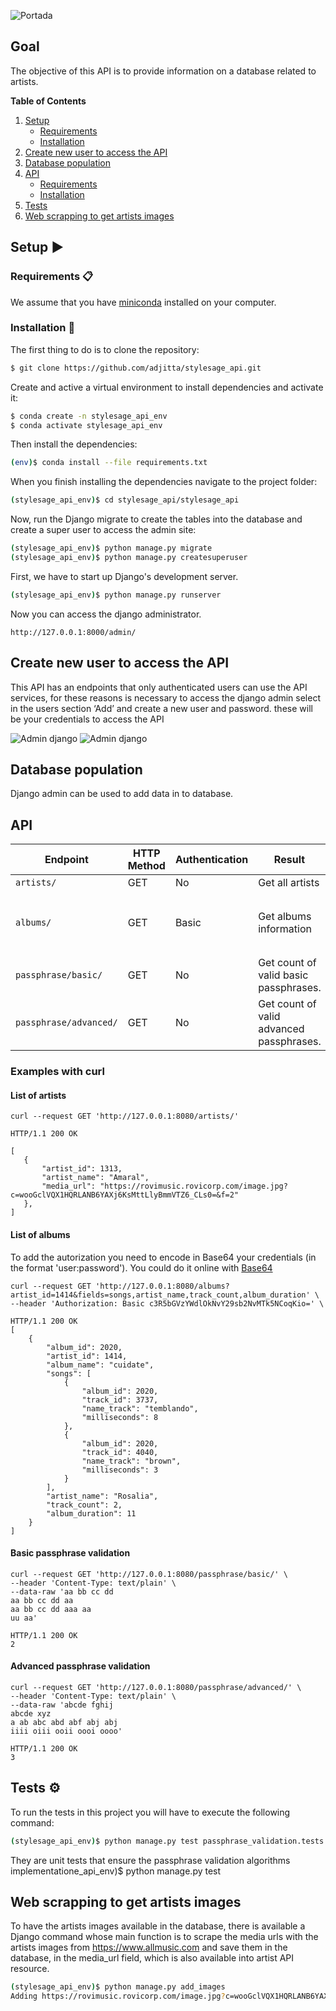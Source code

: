 ![Portada](/screenshots/portada.png)

## Goal 
The objective of this API is to provide information on a database related to artists.

**Table of Contents**
1. [Setup](#Setup)
   * [Requirements](#requirements)
   * [Installation](#installation)
2. [Create new user to access the API](#create-new-user-to-access-the-API)
3. [Database population](#data-base-population)
4. [API](#API)
   * [Requirements](#requirements)
   * [Installation](#installation)
5. [Tests](#Tests)
6. [Web scrapping to get artists images](#web-scraping-to-get-artists-images)
   
## Setup :arrow_forward:

### Requirements 📋
We assume that you have [miniconda](https://docs.conda.io/en/latest/miniconda.html) installed on your computer.
### Installation 🔧
The first thing to do is to clone the repository:
```sh
$ git clone https://github.com/adjitta/stylesage_api.git
```
Create and active a virtual environment to install dependencies and activate it:
```sh
$ conda create -n stylesage_api_env
$ conda activate stylesage_api_env
```
Then install the dependencies:
```sh
(env)$ conda install --file requirements.txt
```  
When you finish installing the dependencies navigate to the project folder: 
```sh
(stylesage_api_env)$ cd stylesage_api/stylesage_api
``` 
Now, run the Django migrate to create the tables into the database and create a super user to access the admin site:
```sh
(stylesage_api_env)$ python manage.py migrate
(stylesage_api_env)$ python manage.py createsuperuser
``` 
First, we have to start up Django's development server.
``` sh
(stylesage_api_env)$ python manage.py runserver
```

Now you can access the django administrator.
```
http://127.0.0.1:8000/admin/ 
```

## Create new user to access the API
This API has an endpoints that only authenticated users can use the API services, for these reasons is necessary to access the django admin select in the users section ‘Add’ and create a new user and password. these will be your credentials to access the API

![Admin django](/screenshots/image.png)
![Admin django](/screenshots/image2.png)

## Database population
Django admin can be used to add data in to database.

## API
Endpoint |HTTP Method | Authentication | Result | Filters (Optional) | Fields (Optional)
-- | -- |-- |-- |-- |--
`artists/` | GET | No | Get all artists
`albums/` | GET | Basic | Get albums information | `artist_id` |`songs`<br />`artist_name`<br />`track_count`<br />`album_duration`<br />`longest_track_duration`<br />`shortest_track_duration`
`passphrase/basic/ `| GET | No | Get count of valid basic passphrases.
`passphrase/advanced/ ` | GET | No |Get count of valid advanced passphrases.

### Examples with curl

#### List of artists
```
curl --request GET 'http://127.0.0.1:8080/artists/'
```

```
HTTP/1.1 200 OK

[
   {
       "artist_id": 1313,
       "artist_name": "Amaral",
       "media_url": "https://rovimusic.rovicorp.com/image.jpg?c=wooGclVQX1HQRLANB6YAXj6KsMttLlyBmmVTZ6_CLs0=&f=2"
   },
]
```

#### List of albums
To add the autorization you need to encode in Base64 your credentials (in the format 'user:password'). You could do it online with [Base64](https://www.base64encode.org/)
```
curl --request GET 'http://127.0.0.1:8080/albums?artist_id=1414&fields=songs,artist_name,track_count,album_duration' \
--header 'Authorization: Basic c3R5bGVzYWdlOkNvY29sb2NvMTk5NCoqKio=' \
```

```
HTTP/1.1 200 OK
[
    {
        "album_id": 2020,
        "artist_id": 1414,
        "album_name": "cuidate",
        "songs": [
            {
                "album_id": 2020,
                "track_id": 3737,
                "name_track": "temblando",
                "milliseconds": 8
            },
            {
                "album_id": 2020,
                "track_id": 4040,
                "name_track": "brown",
                "milliseconds": 3
            }
        ],
        "artist_name": "Rosalia",
        "track_count": 2,
        "album_duration": 11
    }
]
```

#### Basic passphrase validation

```
curl --request GET 'http://127.0.0.1:8080/passphrase/basic/' \
--header 'Content-Type: text/plain' \
--data-raw 'aa bb cc dd
aa bb cc dd aa
aa bb cc dd aaa aa
uu aa'
```

```
HTTP/1.1 200 OK
2
```

#### Advanced passphrase validation

```
curl --request GET 'http://127.0.0.1:8080/passphrase/advanced/' \
--header 'Content-Type: text/plain' \
--data-raw 'abcde fghij
abcde xyz
a ab abc abd abf abj abj
iiii oiii ooii oooi oooo'
```

```
HTTP/1.1 200 OK
3
```

## Tests ⚙
To run the tests in this project you will have to execute the following command:
```sh
(stylesage_api_env)$ python manage.py test passphrase_validation.tests
```
They are unit tests that ensure the passphrase validation algorithms implementatione_api_env)$ python manage.py test

## Web scrapping to get artists images
To have the artists images available in the database, there is available a Django command whose main function is to scrape the media urls with the artists images from https://www.allmusic.com and save them in the database, in the media_url field, which is also available into artist API resource.
```sh
(stylesage_api_env)$ python manage.py add_images
Adding https://rovimusic.rovicorp.com/image.jpg?c=wooGclVQX1HQRLANB6YAXj6KsMttLlyBmmVTZ6_CLs0=&f=4 to Amaral
```


